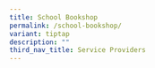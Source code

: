```yaml
---
title: School Bookshop
permalink: /school-bookshop/
variant: tiptap
description: ""
third_nav_title: Service Providers
---
```

<p></p>